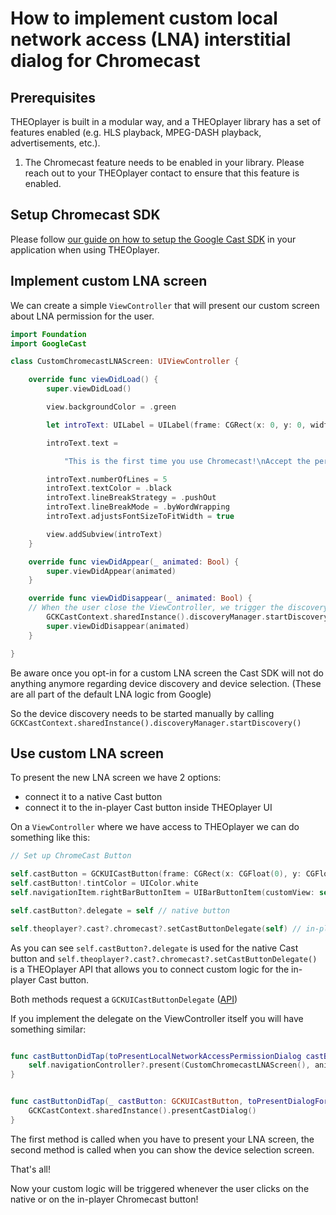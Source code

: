 # How to implement custom local network access (LNA) interstitial dialog for Chromecast

## Prerequisites

THEOplayer is built in a modular way, and a THEOplayer library has a set of features enabled (e.g. HLS playback, MPEG-DASH playback, advertisements, etc.).

1. The Chromecast feature needs to be enabled in your library. Please reach out to your THEOplayer contact to ensure that this feature is enabled.

## Setup Chromecast SDK

Please follow [our guide on how to setup the Google Cast SDK](../../../how-to-guides/03-cast/01-chromecast/06-enable-chromecast-on-the-sender.md#iostvos-sdk-and-legacy-iostvos-sdk-412x) in your application when using THEOplayer.

## Implement custom LNA screen

We can create a simple `ViewController` that will present our custom screen about LNA permission for the user.

```swift
import Foundation
import GoogleCast

class CustomChromecastLNAScreen: UIViewController {

    override func viewDidLoad() {
        super.viewDidLoad()

        view.backgroundColor = .green

        let introText: UILabel = UILabel(frame: CGRect(x: 0, y: 0, width: UIScreen.main.bounds.width, height: 800))

        introText.text =

            "This is the first time you use Chromecast!\nAccept the permission popup and enjoy!\n\n(Pull down to close)"

        introText.numberOfLines = 5
        introText.textColor = .black
        introText.lineBreakStrategy = .pushOut
        introText.lineBreakMode = .byWordWrapping
        introText.adjustsFontSizeToFitWidth = true

        view.addSubview(introText)
    }

    override func viewDidAppear(_ animated: Bool) {
        super.viewDidAppear(animated)
    }

    override func viewDidDisappear(_ animated: Bool) {
    // When the user close the ViewController, we trigger the discovery. This will trigger the Apple LNA popup too.
        GCKCastContext.sharedInstance().discoveryManager.startDiscovery()
        super.viewDidDisappear(animated)
    }

}
```

Be aware once you opt-in for a custom LNA screen the Cast SDK will not do anything anymore regarding device discovery and device selection. (These are all part of the default LNA logic from Google)

So the device discovery needs to be started manually by calling `GCKCastContext.sharedInstance().discoveryManager.startDiscovery()`

## Use custom LNA screen

To present the new LNA screen we have 2 options:

- connect it to a native Cast button
- connect it to the in-player Cast button inside THEOplayer UI

On a `ViewController` where we have access to THEOplayer we can do something like this:

```swift
// Set up ChromeCast Button

self.castButton = GCKUICastButton(frame: CGRect(x: CGFloat(0), y: CGFloat(0), width: CGFloat(24), height: CGFloat(24)))
self.castButton!.tintColor = UIColor.white
self.navigationItem.rightBarButtonItem = UIBarButtonItem(customView: self.castButton!)

self.castButton?.delegate = self // native button

self.theoplayer?.cast?.chromecast?.setCastButtonDelegate(self) // in-player button
```

As you can see `self.castButton?.delegate` is used for the native Cast button and `self.theoplayer?.cast?.chromecast?.setCastButtonDelegate()` is a THEOplayer API that allows you to connect custom logic for the in-player Cast button.

Both methods request a `GCKUICastButtonDelegate` ([API](https://developers.google.com/cast/docs/reference/ios/protocol_g_c_k_u_i_cast_button_delegate-p))

If you implement the delegate on the ViewController itself you will have something similar:

```swift

func castButtonDidTap(toPresentLocalNetworkAccessPermissionDialog castButton: GCKUICastButton) {
    self.navigationController?.present(CustomChromecastLNAScreen(), animated: true, completion: nil)
}


func castButtonDidTap(_ castButton: GCKUICastButton, toPresentDialogFor castState: GCKCastState) {
    GCKCastContext.sharedInstance().presentCastDialog()
}
```

The first method is called when you have to present your LNA screen, the second method is called when you can show the device selection screen.

That's all!

Now your custom logic will be triggered whenever the user clicks on the native or on the in-player Chromecast button!
